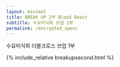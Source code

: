 ```yaml
---
layout: minimal
title: BREAK UP 2부 Blood Beast
subtitle: 수요미식회 브업 2부
permalink: /encrypted_open/
---
```


수요미식회 더블크로스 브업 1부

{% include_relative breakupsecond.html %}
